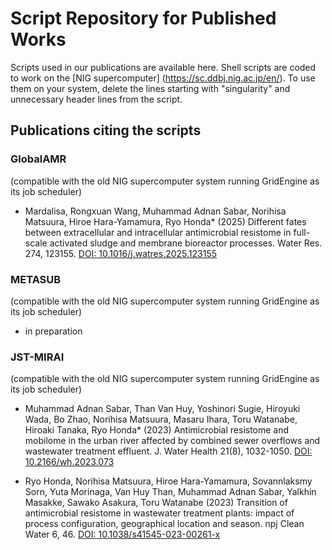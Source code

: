 # Script Repository for Published Works
Scripts used in our publications are available here.
Shell scripts are coded to work on the [NIG supercomputer] (https://sc.ddbj.nig.ac.jp/en/). To use them on your system, delete the lines starting with "singularity" and unnecessary header lines from the script.

## Publications citing the scripts
### GlobalAMR
(compatible with the old NIG supercomputer system running GridEngine as its job scheduler)

* Mardalisa, Rongxuan Wang, Muhammad Adnan Sabar, Norihisa Matsuura, Hiroe Hara-Yamamura, Ryo Honda* (2025) Different fates between extracellular and intracellular antimicrobial resistome in full-scale activated sludge and membrane bioreactor processes. Water Res. 274, 123155. [DOI: 10.1016/j.watres.2025.123155](https://doi.org/10.1016/j.watres.2025.123155)

### METASUB
(compatible with the old NIG supercomputer system running GridEngine as its job scheduler)
* in preparation

### JST-MIRAI
(compatible with the old NIG supercomputer system running GridEngine as its job scheduler)

* Muhammad Adnan Sabar, Than Van Huy, Yoshinori Sugie, Hiroyuki Wada, Bo Zhao, Norihisa Matsuura, Masaru Ihara, Toru Watanabe, Hiroaki Tanaka, Ryo Honda* (2023) Antimicrobial resistome and mobilome in the urban river affected by combined sewer overflows and wastewater treatment effluent. J. Water Health 21(8), 1032-1050. [DOI: 10.2166/wh.2023.073](https://doi.org/10.2166/wh.2023.073)

* Ryo Honda, Norihisa Matsuura, Hiroe Hara-Yamamura, Sovannlaksmy Sorn, Yuta Morinaga, Van Huy Than, Muhammad Adnan Sabar, Yalkhin Masakke, Sawako Asakura, Toru Watanabe (2023) Transition of antimicrobial resistome in wastewater treatment plants: impact of process configuration, geographical location and season. npj Clean Water 6, 46. [DOI: 10.1038/s41545-023-00261-x](https://doi.org/10.1038/s41545-023-00261-x)


